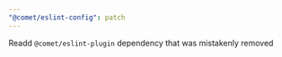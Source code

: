 ```yaml
---
"@comet/eslint-config": patch
---
```


Readd `@comet/eslint-plugin` dependency that was mistakenly removed
